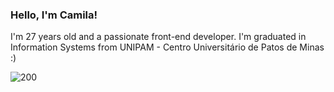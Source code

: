 ### Hello, I'm Camila!
I'm 27 years old and a passionate front-end developer.
I'm graduated in Information Systems from UNIPAM - Centro Universitário de Patos de Minas :)

![200](https://user-images.githubusercontent.com/17837853/129240436-7547fdc6-3cfd-49dd-812f-b4a105738406.gif)


<!--
**camilanobre/camilanobre** is a ✨ _special_ ✨ repository because its `README.md` (this file) appears on your GitHub profile.

Here are some ideas to get you started:

- 🔭 I’m currently working on ...
- 🌱 I’m currently learning ...
- 👯 I’m looking to collaborate on ...
- 🤔 I’m looking for help with ...
- 💬 Ask me about ...
- 📫 How to reach me: ...
- 😄 Pronouns: ...
- ⚡ Fun fact: ...
-->
